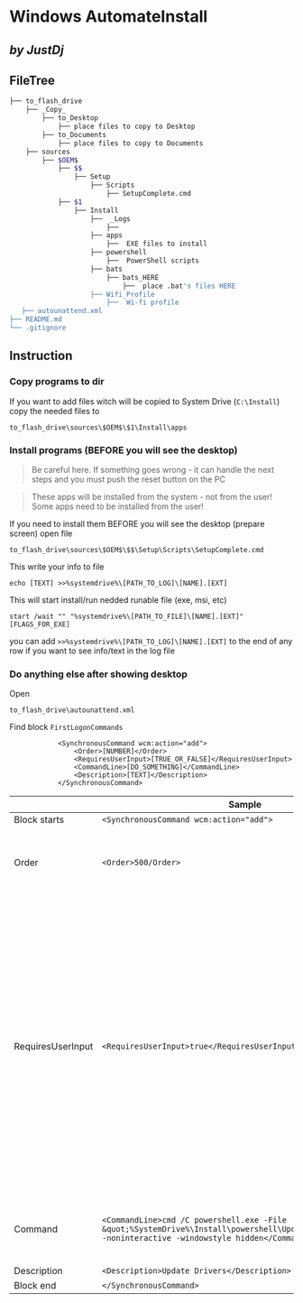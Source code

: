 # Windows AutomateInstall
## _by JustDj_

## FileTree

```bash
├── to_flash_drive
    ├── _Copy_
        ├── to_Desktop
			├── place files to copy to Desktop
		├── to_Documents
			├── place files to copy to Documents
    ├── sources
        ├── $OEM$
            ├── $$
                ├── Setup
                    ├── Scripts
                        ├── SetupComplete.cmd
            ├── $1
                ├── Install
					├──  _Logs
						├──  
                    ├── apps
                        ├──  EXE files to install
                    ├── powershell
                        ├──  PowerShell scripts
                    ├── bats
						├── bats_HERE
							├──  place .bat's files HERE
                    ├── Wifi_Profile
                        ├──  Wi-fi profile
   ├── autounattend.xml
├── README.md
└── .gitignore
```

## Instruction

### Copy programs to dir

If you want to add files witch will be copied to System Drive (```C:\Install```) copy the needed files to

```ssh 
to_flash_drive\sources\$OEM$\$1\Install\apps
```

### Install programs (BEFORE you will see the desktop)


> Be careful here. If something goes wrong - it can handle the next steps and you must push the reset button on the PC

> These apps will be installed from the system - not from the user! Some apps need to be installed from the user!


If you need to install them BEFORE you will see the desktop (prepare screen) open file
```ssh 
to_flash_drive\sources\$OEM$\$$\Setup\Scripts\SetupComplete.cmd
```


This write your info to file
```ssh 
echo [TEXT] >>%systemdrive%\[PATH_TO_LOG]\[NAME].[EXT]
```


This will start install/run nedded runable file (exe, msi, etc)
```ssh 
start /wait "" "%systemdrive%\[PATH_TO_FILE]\[NAME].[EXT]" [FLAGS_FOR_EXE]
```


you can add ```>>%systemdrive%\[PATH_TO_LOG]\[NAME].[EXT]``` to the end of any row if you want to see info/text in the log file

### Do anything else after showing desktop

Open 
```ssh 
to_flash_drive\autounattend.xml
```


Find block ```FirstLogonCommands```

                <SynchronousCommand wcm:action="add">
                    <Order>[NUMBER]</Order>
                    <RequiresUserInput>[TRUE_OR_FALSE]</RequiresUserInput>
                    <CommandLine>[DO_SOMETHING]</CommandLine>
                    <Description>[TEXT]</Description>
                </SynchronousCommand>




|                |Sample                         |Description                         |
|----------------|-----------------------------|-----------------------------|
|Block starts|`<SynchronousCommand wcm:action="add">`||
|Order|`<Order>500/Order>`|The number must not repeat and bigger than 500|
|RequiresUserInput          |`<RequiresUserInput>true</RequiresUserInput>`| Boolean. `True` - the "Preparing Your Desktop" screen is removed, allowing users to reach the desktop more quickly and provide input. `False` - the desktop does not appear until first logon command is complete, or until two minutes pass
|Command|`<CommandLine>cmd /C powershell.exe -File &quot;%SystemDrive%\Install\powershell\UpdateDrivers.ps1&quot; -noninteractive -windowstyle hidden</CommandLine>` | Put here needed command. `"` must be replaced by `&quot;`
|Description|`<Description>Update Drivers</Description>`| Just text |
|Block end|`</SynchronousCommand>`
